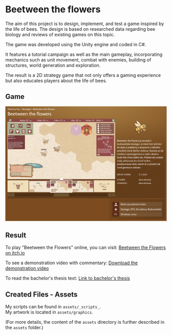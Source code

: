 # Beetween the flowers
The aim of this project is to design, implement, and test a game inspired by the life of bees. The design is based on researched data regarding bee biology and reviews of existing games on this topic. 

The game was developed using the Unity engine and coded in C\#. 

It features a tutorial campaign as well as the main gameplay, incorporating mechanics such as unit movement, combat with enemies, building of structures, world generation and exploration. 

The result is a 2D strategy game that not only offers a gaming experience but also educates players about the life of bees.

## Game
![Alt text](./GamePresentation/SteamPage.png)

## Result 
To play "Beetween the Flowers" online, you can visit: [Beetween the Flowers on itch.io](https://elinkafit.itch.io/beetween-the-flowers)

To see a demonstration video with commentary: [Download the demonstration video](./GamePresentation)

To read the bachelor's thesis text: [Link to bachelor's thesis](./BPText/BP_online_version.pdf)

## Created Files - Assets
My scripts can be found in `assets/_scripts_`.  
My artwork is located in `assets/graphics`.

(For more details, the content of the `assets` directory is further described in the `assets` folder.)
